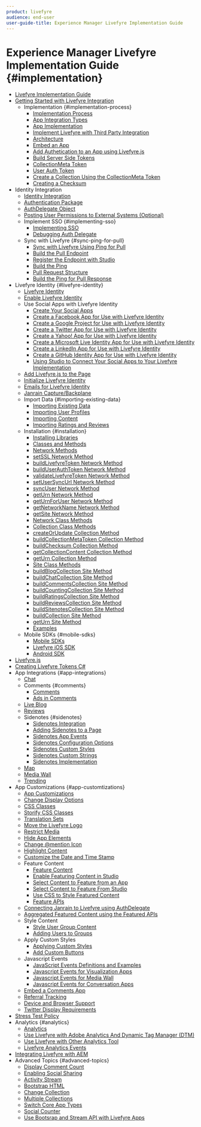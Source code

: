 ```yaml
---
product: livefyre
audience: end-user
user-guide-title: Experience Manager Livefyre Implementation Guide
---
```

 
# Experience Manager Livefyre Implementation Guide {#implementation}

+ [Livefyre Implementation Guide](home.md)
+ [Getting Started with Livefyre Integration](c-getting-started/c-getting-started.md)
  + Implementation {#implementation-process}
    + [Implementation Process](c-getting-started/c-implementation-process/c-implementation-process.md)
    + [App Integration Types](c-getting-started/c-implementation-process/c-app-integration-types.md)
    + [App Implementation](c-getting-started/designer-app-implementation.md)
    + [Implement Livefyre with Third Party Integration](/help/implementation/c-app-integrations/implement-livefyre-3rd-party.md)
    + [Architecture](c-getting-started/c-implementation-process/c-architecture.md)
    + [Embed an App](c-getting-started/c-implementation-process/c-using-livefyre.js-to-create-customize-and-use-apps-on-your-site.md) 
    + [Add Authetication to an App using Livefyre.js](c-getting-started/c-implementation-process/c-add-authetication-to-an-app-using-livefyre.js.md)
    + [Build Server Side Tokens](c-getting-started/c-implementation-process/c-build-server-side-tokens.md)
    + [CollectionMeta Token](c-getting-started/c-implementation-process/c-collectionmeta-tokent.md)
    + [User Auth Token](c-getting-started/c-implementation-process/c-user-auth-token.md)
    + [Create a Collection Using the CollectionMeta Token](t-create-a-collectionmeta-token.md)
    + [Creating a Checksum](c-creating-a-checksum.md)
+ Identity Integration
  + [Identity Integration](t-about-identity-integration/t-about-identity-integration.md)
  + [Authentication Package](t-about-identity-integration/c-authorization-package.md)
  + [AuthDelegate Object](t-about-identity-integration/c-building-an-auth-delegate.md)
  + [Posting User Permissions to External Systems (Optional)](t-about-identity-integration/c-posting-user-permissions-to-external-systems.md)
  + Implement SSO {#implementing-sso}
    + [Implementing SSO](t-about-identity-integration/c-implementing-sso/c-implementing-sso.md)
    + [Debugging Auth Delegate](t-about-identity-integration/c-implementing-sso/c-debugging-auth.md)
  + Sync with Livefyre {#sync-ping-for-pull}
    + [Sync with Livefyre Using Ping for Pull](t-about-identity-integration/t-sync-with-livefyre-using-ping-for-pull/t-sync-with-livefyre-using-ping-for-pull.md)
    + [Build the Pull Endpoint](t-about-identity-integration/t-sync-with-livefyre-using-ping-for-pull/t-build-the-pull-endpoint.md)
    + [Register the Endpoint with Studio](t-about-identity-integration/t-sync-with-livefyre-using-ping-for-pull/c-register-the-endpoint-with-studio.md)
    + [Build the Ping](t-about-identity-integration/t-sync-with-livefyre-using-ping-for-pull/t-build-the-ping.md)
    + [Pull Request Structure](t-about-identity-integration/t-sync-with-livefyre-using-ping-for-pull/t-pull-request-structure.md)
    + [Build the Ping for Pull Response](t-about-identity-integration/t-sync-with-livefyre-using-ping-for-pull/c-build-the-ping-for-pull-response.md)
+ Livefyre Identity {#livefyre-identity}
  + [Livefyre Identity](c-livefyre-identity-comp/c-livefyre-identity-comp.md)
  + [Enable Livefyre Identity](c-livefyre-identity-comp/t-enable-livefyre-identity.md)
  + Use Social Apps with Livefyre Identity
    + [Create Your Social Apps](c-livefyre-identity-comp/t-create-your-social-apps.md)
    + [Create a Facebook App for Use with Livefyre Identity](c-livefyre-identity-comp/t-create-a-facebook-app-for-use-with-livefyre-identity.md)
    + [Create a Google Project for Use with Livefyre Identity](c-livefyre-identity-comp/t-create-a-google-project-for-use-with-livefyre-identity.md)
    + [Create a Twitter App for Use with Livefyre Identity](c-livefyre-identity-comp/t-create-a-twitter-app-for-use-with-livefyre-identity.md)
    + [Create a Yahoo! App for Use with Livefyre Identity](c-livefyre-identity-comp/t-create-a-yahoo-app-for-use-with-livefyre-identity.md)
    + [Create a Microsoft Live Identity App for Use with Livefyre Identity](c-livefyre-identity-comp/t-create-a-microsoft-live-id-app-for-use-with-livefyre-identity.md)
    + [Create a LinkedIn App for Use with Livefyre Identity](c-livefyre-identity-comp/t-create-a-linkedin-app-for-use-with-livefyre-identity.md)
    + [Create a GitHub Identity App for Use with Livefyre Identity](c-livefyre-identity-comp/c-create-a-github-identity.md)
    + [Using Studio to Connect Your Social Apps to Your Livefyre Implementation](c-livefyre-identity-comp/t-using-studio-to-connect-your-social-apps-to-your-livefyre-implementation.md)
  + [Add Livefyre.js to the Page](c-livefyre-identity-comp/t-add-livefyre.js-to-the-page.md)
  + [Initialize Livefyre Identity](c-livefyre-identity-comp/t-initialize-livefyre-identity.md)
  + [Emails for Livefyre Identity](c-livefyre-identity-comp/c-emails-for-livefyre-identity.md)
  + [Janrain Capture/Backplane](c-livefyre-identity-comp/c-janrain-capture-backplane-comp.md)
  + Import Data {#importing-existing-data}
    + [Importing Existing Data](c-importing-existing-data/c-importing-existing-data.md)
    + [Importing User Profiles](c-importing-existing-data/c-importing-user-profiles.md)
    + [Importing Content](c-importing-existing-data/c-importing-content.md)
    + [Importing Ratings and Reviews](c-importing-existing-data/c-importing-ratings-and-reviews.md)
  + Installation {#installation}
    + [Installing Libraries](c-installing-libraries/c-installing-libraries.md)
    + [Classes and Methods](c-installing-libraries/c-methods-livefyre.md)
    + [Network Methods](c-installing-libraries/c-network-methods.md)
    + [setSSL Network Method](c-installing-libraries/r-setssl-method.md)
    + [buildLivefyreToken Network Method](c-installing-libraries/r-buildlivefyretoken-method.md)
    + [buildUserAuthToken Network Method](c-installing-libraries/r-builduserauthtoken-method.md)
    + [validateLivefyreToken Network Method](c-installing-libraries/c-validatelivefyretoken-network-method.md)
    + [setUserSyncUrl Network Method](c-installing-libraries/r-setusersyncurl-method.md)
    + [syncUser Network Method](c-installing-libraries/r-syncuser-method.md)
    + [getUrn Network Method](c-installing-libraries/r-geturn-method.md)
    + [getUrnForUser Network Method](c-installing-libraries/r-geturnforuser-method.md)
    + [getNetworkName Network Method](c-installing-libraries/r-getnetworkname-method.md)
    + [getSite Network Method](c-installing-libraries/r-getsite-method.md)
    + [Network Class Methods](c-installing-libraries/c-network-class-methods.md)
    + [Collection Class Methods](c-installing-libraries/c-collection-methods.md)
    + [createOrUpdate Collection Method](c-installing-libraries/r-createorupdate-collection-method.md)
    + [buildCollectionMetaToken Collection Method](c-installing-libraries/r-buildcollectionmetatoken-collection-method.md)
    + [buildChecksum Collection Method](c-installing-libraries/r-buildchecksum-collection-method.md)
    + [getCollectionContent Collection Method](c-installing-libraries/t-getcollectioncontent-collection-method.md)
    + [getUrn Collection Method](c-installing-libraries/r-geturn-collection-method.md)
    + [Site Class Methods](c-installing-libraries/c-site-methods.md)
    + [buildBlogCollection Site Method](c-installing-libraries/r-buildblogcollection-site-method.md)
    + [buildChatCollection Site Method](c-installing-libraries/r-buildchatcollection-site-method.md)
    + [buildCommentsCollection Site Method](c-installing-libraries/r-buildcommentscollection-site-method.md)
    + [buildCountingCollection Site Method](c-installing-libraries/r-buildcountingcollection-site-method.md)
    + [buildRatingsCollection Site Method](c-installing-libraries/r-buildratingscollection-site-method.md)
    + [buildReviewsCollection Site Method](c-installing-libraries/r-buildreviewscollection-site-method.md)
    + [buildSitenotesCollection Site Method](c-installing-libraries/r-buildsitenotescollection-site-method.md)
    + [buildCollection Site Method](c-installing-libraries/r-buildcollection-site-method.md)
    + [getUrn Site Method](c-installing-libraries/r-geturn-site-method.md)
    + [Examples](c-installing-libraries/c-libraries-examples.md)
  + Mobile SDKs {#mobile-sdks}
    + [Mobile SDKs](c-mobile-sdks/c-mobile-sdks.md)
    + [Livefyre iOS SDK](c-mobile-sdks/c-livefyre-ios-sdk.md)
    + [Android SDK](c-mobile-sdks/c-android-sdk.md)
+ [Livefyre.js](c-livefyre.js.md)
+ [Creating Livefyre Tokens C#](c-creating-livefyre-tokens-c-.md)
+ App Integrations {#app-integrations}
  + [Chat](c-app-integrations/c-app-integratios-chat.md)
  + Comments {#comments}
    + [Comments](c-app-integrations/c-comments-integration/c-comments-integration.md)
    + [Ads in Comments](c-app-integrations/c-comments-integration/c-ads-in-comments-integration.md)
  + [Live Blog](c-app-integrations/c-live-blog-integration.md)
  + [Reviews](c-app-integrations/c-reviews-integration.md)
  + Sidenotes {#sidenotes}
    + [Sidenotes Integration](c-app-integrations/c-sidenotes-integration/r-sidenotes-integration.md)
    + [Adding Sidenotes to a Page](c-app-integrations/c-sidenotes-integration/r-adding-sidenotes-to-a-page.md)
    + [Sidenotes App Events](c-app-integrations/c-sidenotes-integration/r-app-events.md)
    + [Sidenotes Configuration Options](c-app-integrations/c-sidenotes-integration/r-configuration-options.md)
    + [Sidenotes Custom Styles](c-app-integrations/c-sidenotes-integration/r-custom-styles.md)
    + [Sidenotes Custom Strings](c-app-integrations/c-sidenotes-integration/r-custom-strings.md)
    + [Sidenotes Implementation](c-app-integrations/c-sidenotes-integration/r-sidenotes-implementation.md)
  + [Map](c-app-integrations/c-map-integration.md)
  + [Media Wall](c-app-integrations/c-media-wall-integration.md)
  + [Trending](c-app-integrations/c-trending-integration.md)
+ App Customizations {#app-customtizations}
  + [App Customizations](c-app-customizations/c-app-customizations.md)
  + [Change Display Options](c-app-customizations/c-change-display-options.md)
  + [CSS Classes](c-app-customizations/c-css-classes.md)
  + [Storify CSS Classes](c-app-customizations/c-storify-css-classes.md)
  + [Translation Sets](c-app-customizations/c-translation-sets.md)
  + [Move the Livefyre Logo](c-app-customizations/c-move-the-livefyre-logo.md)
  + [Restrict Media](c-app-customizations/c-restrict-media.md)
  + [Hide App Elements](c-app-customizations/c-hide-app-elements.md)
  + [Change @mention Icon](c-app-customizations/c-change-mention-icon.md)
  + [Highlight Content](c-app-customizations/c-highlight-content.md)
  + [Customize the Date and Time Stamp](c-app-customizations/c-date-time-stamp.md)
  + Feature Content
    + [Feature Content](c-app-customizations/t-feature-content.md)
    + [Enable Featuring Content in Studio](c-app-customizations/t-enable-featuring-content-in-studio.md)
    + [Select Content to Feature from an App](c-app-customizations/t-select-content-to-feature.md)
    + [Select Content to Feature From Studio](c-app-customizations/t-select-content-to-feature-from-studio.md)
    + [Use CSS to Style Featured Content](c-app-customizations/c-use-css-to-style-featured-content.md)
    + [Feature APIs](c-app-customizations/c-feature-apis.md)
  + [Connecting Janrain to Livefyre using AuthDelegate](c-app-customizations/c-connecting-janrain-to-livefyre-using-authdelegate.md)
  + [Aggregated Featured Content using the Featured APIs](c-app-customizations/c-aggregated-featured-content-using-the-featured-apis.md)
  + Style Content  
    + [Style User Group Content](c-app-customizations/c-style-user-group-content.md)
    + [Adding Users to Groups](c-app-customizations/c-adding-users-to-groups.md)
  + Apply Custom Styles 
    + [Applying Custom Styles](c-app-customizations/c-applying-custom-styles-.md)
    + [Add Custom Buttons](c-app-customizations/t-add-custom-buttons.md)
  + Javascript Events  
    + [JavaScript Events Definitions and Examples](c-app-customizations/c-javascript-events.md)
    + [Javascript Events for Visualization Apps](c-app-customizations/c-javascript-events-for-visualization-apps.md)
    + [Javascript Events for Media Wall](c-app-customizations/c-javascript-events-media-wall.md)
    + [Javascript Events for Conversation Apps](c-app-customizations/c-javascript-events-for-conversation-apps.md)
  + [Embed a Comments App](c-app-customizations/c-embed-a-comments-app.md)
  + [Referral Tracking](c-app-customizations/c-referral-tracking.md)
  + [Device and Browser Support](c-app-customizations/c-device-and-browser-support.md)
  + [Twitter Display Requirements](c-app-customizations/c-twitter-display-requirements.md)
+ [Stress Test Policy](c-stress-test-policy.md)
+ Analytics {#analytics}
  + [Analytics](livefyre-analytics/livefyre-analytics.md)
  + [Use Livefyre with Adobe Analytics And Dynamic Tag Manager (DTM)](livefyre-analytics/c-use-livefyre-with-adobe-analytics.md)
  + [Use Livefyre with Other Analytics Tool](livefyre-analytics/c-livefyre-analytics.md)
  + [Livefyre Analytics Events](livefyre-analytics/c-livefyre-analytics-events.md)
+ [Integrating Livefyre with AEM](c-livefyre-aem-integration.md)
+ Advanced Topics {#advanced-topics}
    + [Display Comment Count](c-advanced-topics/t-display-comment-count.md)
    + [Enabling Social Sharing](c-advanced-topics/c-enabling-social-sharing.md)
    + [Activity Stream](c-advanced-topics/c-activity-stream.md)
    + [Bootstrap HTML](c-advanced-topics/c-bootstrap-html.md)
    + [Change Collection](c-advanced-topics/c-change-collection.md)
    + [Multiple Collections](c-advanced-topics/c-multiple-collections.md)
    + [Switch Core App Types](c-advanced-topics/c-switch-core-app-types.md)
    + [Social Counter](c-advanced-topics/c-social-counter.md)
    + [Use Bootsrap and Stream API with Livefyre Apps](c-advanced-topics/bootstrap-stream-api.md)
